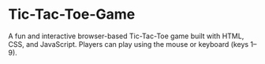 # Tic-Tac-Toe-Game
A fun and interactive browser-based Tic-Tac-Toe game built with HTML, CSS, and JavaScript. Players can play using the mouse or keyboard (keys 1–9). 
